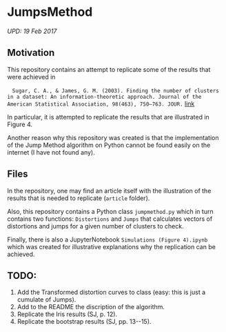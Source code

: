 # JumpsMethod
*UPD: 19 Feb 2017*

## Motivation
This repository contains an attempt to replicate some of the results that were achieved in

    `Sugar, C. A., & James, G. M. (2003). Finding the number of clusters in a dataset: An information-theoretic approach. Journal of the American Statistical Association, 98(463), 750–763. JOUR.`
[link](http://www-bcf.usc.edu/~gareth/research/ratedist.pdf)

In particular, it is attempted to replicate the results that are illustrated in Figure 4.

Another reason why this repository was created is that the implementation of the Jump Method algorithm on Python cannot be found easily on the internet (I have not found any).

## Files
In the repository, one may find an article itself with the illustration of the results that is needed to replicate (`article` folder).

Also, this repository contains a Python class `jumpmethod.py` which in turn contains two functions: `Distortions` and `Jumps` that calculates vectors of distortions and jumps for a given number of clusters to check.

Finally, there is also a JupyterNotebook `Simulations (Figure 4).ipynb` which was created for illustrative explanations why the replication can be achieved.

## TODO:
1. Add the Transformed distortion curves to class (easy: this is just a cumulate of Jumps).
2. Add to the README the discription of the algorithm.
3. Replicate the Iris results (SJ, p. 12).
4. Replicate the bootstrap results (SJ, pp. 13--15).
